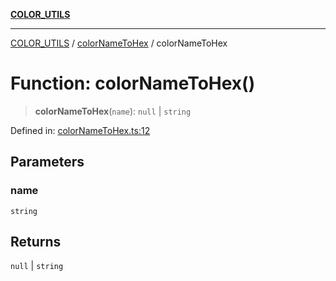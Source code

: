 [**COLOR_UTILS**](../../README.md)

***

[COLOR_UTILS](../../README.md) / [colorNameToHex](../README.md) / colorNameToHex

# Function: colorNameToHex()

> **colorNameToHex**(`name`): `null` \| `string`

Defined in: [colorNameToHex.ts:12](https://github.com/dailker/everyutil/blob/fb6c9c837496f567cf7883b581cd27d1c9507ebe/src/color/colorNameToHex.ts#L12)

## Parameters

### name

`string`

## Returns

`null` \| `string`
